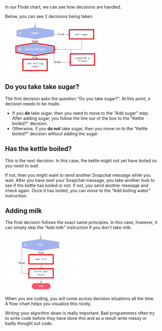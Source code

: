 In our Flode chart, we can see how decisions are handled.

Below, you can see 2 decisions being taken.

![](.guides/img/sugarkettle.png)

## Do you take take sugar?
The first decision asks the question "Do you take sugar?". At this point, a decision needs to be made.

- If you **do** take sugar, then you need to move to the "Add sugar" step. After adding sugar, you follow the line out of the box to the "Kettle boiled?" decision.
- Otherwise, if you **do not** take sugar, then you move on to the "Kettle boiled?" decision without adding the sugar.

## Has the kettle boiled?
This is the next decision. In this case, the kettle might not yet have boiled so you need to wait.

If not, then you might want to send another Snapchat message while you wait. After you have sent your Snapchat message, you take another look to see if the kettle has boiled or not. If not, you send another message and check again. Once it has boiled, you can move to the "Add boiling water" instruction.

## Adding milk
The final decision follows the exact same principles. In this case, however, it can simply skip the "Add milk" instruction if you don't take milk.

![](.guides/img/addmilk.png)


When you are coding, you will come across decision situations all the time. A flow-chart helps you visualize this nicely.

Writing your algorithm down is really important. Bad programmers often try to write code before they have done this and as a result write messy or badly thought out code.


